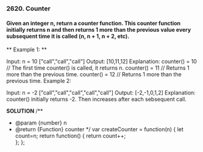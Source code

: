 ### 2620. Counter
#### Given an integer n, return a counter function. This counter function initially returns n and then returns 1 more than the previous value every subsequent time it is called (n, n + 1, n + 2, etc).
** Example 1: **

Input: n = 10      ["call","call","call"]
Output: [10,11,12]
Explanation: 
counter() = 10 // The first time counter() is called, it returns n.
counter() = 11 // Returns 1 more than the previous time.
counter() = 12 // Returns 1 more than the previous time.
Example 2:

Input: n = -2      ["call","call","call","call","call"]
Output: [-2,-1,0,1,2]
Explanation: counter() initially returns -2. Then increases after each sebsequent call.

**SOLUTION** 
/**
 * @param {number} n
 * @return {Function} counter
 */
var createCounter = function(n) {
    let count=n;
    return function() {
        return count++;    
    };
};
